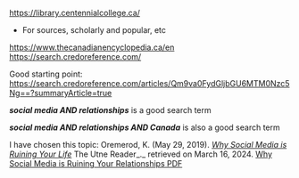 
https://library.centennialcollege.ca/
-  For sources, scholarly and popular, etc
  
  https://www.thecanadianencyclopedia.ca/en
  https://search.credoreference.com/


Good starting point: https://search.credoreference.com/articles/Qm9va0FydGljbGU6MTM0Nzc5Ng==?summaryArticle=true


***social media AND relationships*** is a good search term

***social media AND relationships AND Canada*** is also a good search term



I have chosen this topic: 
Oremerod, K. (May 29, 2019). _[Why Social Media is Ruining Your Life](https://www.amazon.com/gp/product/1788400623/ref=as_li_tl?ie=UTF8&camp=1789&creative=9325&creativeASIN=1788400623&linkCode=as2&tag=motearnew-20&linkId=f328d2cd9f55da79e0951bf509627aeb)_ The Utne Reader_._ retrieved on March 16, 2024. [Why Social Media is Ruining Your Relationships PDF](https://e.centennialcollege.ca/content/enforced/1096251-COMM171909_2024W/Why%20Social%20Media%20is%20Ruining%20Your%20Relationships%20_%20Utne.pdf?ou=1096251&ou=1186600)



